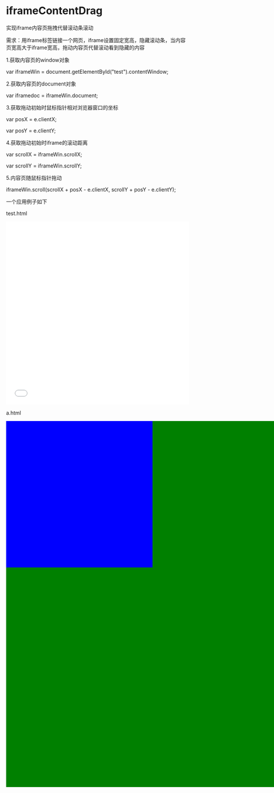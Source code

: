 # iframeContentDrag
实现iframe内容页拖拽代替滚动条滚动


需求：用iframe标签链接一个网页，iframe设置固定宽高，隐藏滚动条，当内容页宽高大于iframe宽高，拖动内容页代替滚动看到隐藏的内容

1.获取内容页的window对象

var iframeWin = document.getElementById("test").contentWindow;

2.获取内容页的document对象

var iframedoc = iframeWin.document;

3.获取拖动初始时鼠标指针相对浏览器窗口的坐标

var posX = e.clientX;

var posY = e.clientY;

4.获取拖动初始时iframe的滚动距离

var scrollX = iframeWin.scrollX;

var scrollY = iframeWin.scrollY;

5.内容页随鼠标指针拖动

iframeWin.scroll(scrollX + posX - e.clientX, scrollY + posY - e.clientY);

一个应用例子如下

test.html

<body>

  <iframe src="a.html" width="500" height="500" scrolling="no" id="test" frameborder="0" marginheight="0" marginwidth="0"></iframe>

  <script>

    window.onload = function(){

        var iframe = document.getElementById("test");

        var iframeWin = iframe.contentWindow;

        var iframedoc = iframeWin.document;

        var posX = 0;

        var posY = 0;

        var scrollX = 0;

        var scrollY = 0;

        iframedoc.onmousedown = function(e){

        posX = e.clientX;

        posY = e.clientY;

        scrollX = iframeWin.scrollX;

        scrollY = iframeWin.scrollY;

        iframedoc.onmousemove = function(e){

        iframeWin.scroll(scrollX + posX - e.clientX, scrollY + posY - e.clientY);

        };

        iframedoc.onmouseup = function(){

        iframedoc.onmousemove = null;

        };

        };

        };

  </script>

</body>


a.html

<body>

  <div style="width: 1200px; height: 1000px; background-color: green; padding: 0; margin: 0;">

  <div style="width: 400px; height: 400px; background-color: blue;"></div>

</div>

</body>
